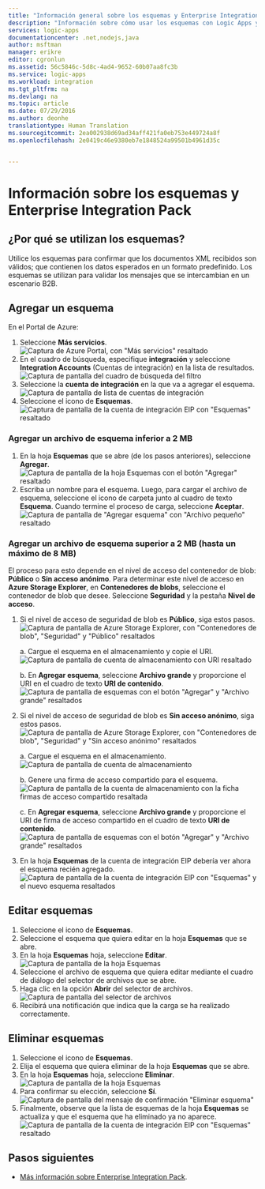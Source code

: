 ```yaml
---
title: "Información general sobre los esquemas y Enterprise Integration Pack | Microsoft Docs"
description: "Información sobre cómo usar los esquemas con Logic Apps y Enterprise Integration Pack"
services: logic-apps
documentationcenter: .net,nodejs,java
author: msftman
manager: erikre
editor: cgronlun
ms.assetid: 56c5846c-5d8c-4ad4-9652-60b07aa8fc3b
ms.service: logic-apps
ms.workload: integration
ms.tgt_pltfrm: na
ms.devlang: na
ms.topic: article
ms.date: 07/29/2016
ms.author: deonhe
translationtype: Human Translation
ms.sourcegitcommit: 2ea002938d69ad34aff421fa0eb753e449724a8f
ms.openlocfilehash: 2e0419c46e9380eb7e1848524a99501b4961d35c


---
```

# <a name="learn-about-schemas-and-the-enterprise-integration-pack"></a>Información sobre los esquemas y Enterprise Integration Pack
## <a name="why-use-a-schema"></a>¿Por qué se utilizan los esquemas?
Utilice los esquemas para confirmar que los documentos XML recibidos son válidos; que contienen los datos esperados en un formato predefinido. Los esquemas se utilizan para validar los mensajes que se intercambian en un escenario B2B.

## <a name="add-a-schema"></a>Agregar un esquema
En el Portal de Azure:  

1. Seleccione **Más servicios**.  
   ![Captura de Azure Portal, con "Más servicios" resaltado](./media/app-service-logic-enterprise-integration-overview/overview-11.png)    
2. En el cuadro de búsqueda, especifique **integración** y seleccione **Integration Accounts** (Cuentas de integración) en la lista de resultados.     
   ![Captura de pantalla del cuadro de búsqueda del filtro](./media/app-service-logic-enterprise-integration-overview/overview-21.png)  
3. Seleccione la **cuenta de integración** en la que va a agregar el esquema.    
   ![Captura de pantalla de lista de cuentas de integración](./media/app-service-logic-enterprise-integration-overview/overview-31.png)  
4. Seleccione el icono de **Esquemas**.  
   ![Captura de pantalla de la cuenta de integración EIP con "Esquemas" resaltado](./media/app-service-logic-enterprise-integration-schemas/schema-11.png)  

### <a name="add-a-schema-file-less-than-2-mb"></a>Agregar un archivo de esquema inferior a 2 MB
1. En la hoja **Esquemas** que se abre (de los pasos anteriores), seleccione **Agregar**.  
   ![Captura de pantalla de la hoja Esquemas con el botón "Agregar" resaltado](./media/app-service-logic-enterprise-integration-schemas/schema-21.png)  
2. Escriba un nombre para el esquema. Luego, para cargar el archivo de esquema, seleccione el icono de carpeta junto al cuadro de texto **Esquema**. Cuando termine el proceso de carga, seleccione **Aceptar**.    
   ![Captura de pantalla de "Agregar esquema" con "Archivo pequeño" resaltado](./media/app-service-logic-enterprise-integration-schemas/schema-31.png)  

### <a name="add-a-schema-file-larger-than-2-mb-up-to-a-maximum-of-8-mb"></a>Agregar un archivo de esquema superior a 2 MB (hasta un máximo de 8 MB)
El proceso para esto depende en el nivel de acceso del contenedor de blob: **Público** o **Sin acceso anónimo**. Para determinar este nivel de acceso en **Azure Storage Explorer**, en **Contenedores de blobs**, seleccione el contenedor de blob que desee. Seleccione **Seguridad** y la pestaña **Nivel de acceso**.

1. Si el nivel de acceso de seguridad de blob es **Público**, siga estos pasos.  
   ![Captura de pantalla de Azure Storage Explorer, con "Contenedores de blob", "Seguridad" y "Público" resaltados](./media/app-service-logic-enterprise-integration-schemas/blob-public.png)  
   
    a. Cargue el esquema en el almacenamiento y copie el URI.  
    ![Captura de pantalla de cuenta de almacenamiento con URI resaltado](./media/app-service-logic-enterprise-integration-schemas/schema-blob.png)  
   
    b. En **Agregar esquema**, seleccione **Archivo grande** y proporcione el URI en el cuadro de texto **URI de contenido**.  
    ![Captura de pantalla de esquemas con el botón "Agregar" y "Archivo grande" resaltados](./media/app-service-logic-enterprise-integration-schemas/schema-largefile.png)  
2. Si el nivel de acceso de seguridad de blob es **Sin acceso anónimo**, siga estos pasos.  
   ![Captura de pantalla de Azure Storage Explorer, con "Contenedores de blob", "Seguridad" y "Sin acceso anónimo" resaltados](./media/app-service-logic-enterprise-integration-schemas/blob-1.png)  
   
    a. Cargue el esquema en el almacenamiento.  
    ![Captura de pantalla de cuenta de almacenamiento](./media/app-service-logic-enterprise-integration-schemas/blob-3.png)
   
    b. Genere una firma de acceso compartido para el esquema.  
    ![Captura de pantalla de la cuenta de almacenamiento con la ficha firmas de acceso compartido resaltada](./media/app-service-logic-enterprise-integration-schemas/blob-2.png)
   
    c. En **Agregar esquema**, seleccione **Archivo grande** y proporcione el URI de firma de acceso compartido en el cuadro de texto **URI de contenido**.  
    ![Captura de pantalla de esquemas con el botón "Agregar" y "Archivo grande" resaltados](./media/app-service-logic-enterprise-integration-schemas/schema-largefile.png)  
3. En la hoja **Esquemas** de la cuenta de integración EIP debería ver ahora el esquema recién agregado.  
   ![Captura de pantalla de la cuenta de integración EIP con "Esquemas" y el nuevo esquema resaltados](./media/app-service-logic-enterprise-integration-schemas/schema-41.png)

## <a name="edit-schemas"></a>Editar esquemas
1. Seleccione el icono de **Esquemas**.  
2. Seleccione el esquema que quiera editar en la hoja **Esquemas** que se abre.
3. En la hoja **Esquemas** hoja, seleccione **Editar**.  
   ![Captura de pantalla de la hoja Esquemas](./media/app-service-logic-enterprise-integration-schemas/edit-12.png)    
4. Seleccione el archivo de esquema que quiera editar mediante el cuadro de diálogo del selector de archivos que se abre.
5. Haga clic en la opción **Abrir** del selector de archivos.  
   ![Captura de pantalla del selector de archivos](./media/app-service-logic-enterprise-integration-schemas/edit-31.png)  
6. Recibirá una notificación que indica que la carga se ha realizado correctamente.  

## <a name="delete-schemas"></a>Eliminar esquemas
1. Seleccione el icono de **Esquemas**.  
2. Elija el esquema que quiera eliminar de la hoja **Esquemas** que se abre.  
3. En la hoja **Esquemas** hoja, seleccione **Eliminar**.
   ![Captura de pantalla de la hoja Esquemas](./media/app-service-logic-enterprise-integration-schemas/delete-12.png)  
4. Para confirmar su elección, seleccione **Sí**.  
   ![Captura de pantalla del mensaje de confirmación "Eliminar esquema"](./media/app-service-logic-enterprise-integration-schemas/delete-21.png)  
5. Finalmente, observe que la lista de esquemas de la hoja **Esquemas** se actualiza y que el esquema que ha eliminado ya no aparece.  
   ![Captura de pantalla de la cuenta de integración EIP con "Esquemas" resaltado](./media/app-service-logic-enterprise-integration-schemas/delete-31.png)    

## <a name="next-steps"></a>Pasos siguientes
* [Más información sobre Enterprise Integration Pack](app-service-logic-enterprise-integration-overview.md "Información sobre Enterprise Integration Pack").  




<!--HONumber=Nov16_HO3-->


